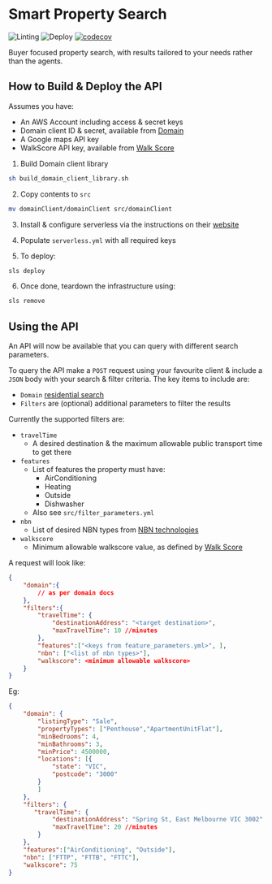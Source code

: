 # Smart Property Search

![Linting](https://github.com/diabolical-ninja/smart-property-search/workflows/Linting/badge.svg) ![Deploy](https://github.com/diabolical-ninja/smart-property-search/workflows/Deploy%20Feature%20Branch/badge.svg) [![codecov](https://codecov.io/gh/diabolical-ninja/smart-property-search/branch/master/graph/badge.svg)](https://codecov.io/gh/diabolical-ninja/smart-property-search)



Buyer focused property search, with results tailored to your needs rather than the agents.

## How to Build & Deploy the API

Assumes you have:

- An AWS Account including access & secret keys
- Domain client ID & secret, available from [Domain](https://developer.domain.com.au/docs/introduction) 
- A Google maps API key
- WalkScore API key, available from [Walk Score](https://www.walkscore.com/professional/walk-score-apis.php)

1.  Build Domain client library

```sh
sh build_domain_client_library.sh
```

2.  Copy contents to `src`

```sh
mv domainClient/domainClient src/domainClient
```

3.  Install & configure serverless via the instructions on their [website](https://www.serverless.com/framework/docs/getting-started/)

4. Populate `serverless.yml` with all required keys


5.  To deploy:

```sh
sls deploy
```


6.  Once done, teardown the infrastructure using:

```sh
sls remove
```

## Using the API

An API will now be available that you can query with different search parameters. 

To query the API make a `POST` request using your favourite client & include a `JSON` body with your search & filter criteria. The key items to include are:

-   `Domain` [residential search](https://developer.domain.com.au/docs/latest/apis/pkg_agents_listings/references/listings_detailedresidentialsearch)
-   `Filters` are (optional) additional parameters to filter the results

Currently the supported filters are:
* `travelTime`
    - A desired destination & the maximum allowable public transport time to get there
* `features`
    - List of features the property must have:
        - AirConditioning
        - Heating
        - Outside
        - Dishwasher
    - Also see `src/filter_parameters.yml`
* `nbn`
    - List of desired NBN types from [NBN technologies](https://www.nbnco.com.au/learn/network-technology)
* `walkscore`
    - Minimum allowable walkscore value, as defined by [Walk Score](https://www.walkscore.com/)

A request will look like:

```json
{
    "domain":{
        // as per domain docs
    },
    "filters":{
        "travelTime": {
            "destinationAddress": "<target destination>",
            "maxTravelTime": 10 //minutes
        },
        "features":["<keys from feature_parameters.yml>", ],
        "nbn": ["<list of nbn types>"],
        "walkscore": <minimum allowable walkscore>
    }
}
```

Eg:

```json
{
    "domain": {
        "listingType": "Sale",
        "propertyTypes": ["Penthouse","ApartmentUnitFlat"],
        "minBedrooms": 4,
        "minBathrooms": 3,
        "minPrice": 4500000,
        "locations": [{
            "state": "VIC",
            "postcode": "3000"
        }
        ]
    },
    "filters": {
       "travelTime": {
            "destinationAddress": "Spring St, East Melbourne VIC 3002",
            "maxTravelTime": 20 //minutes
        }
    },
    "features":["AirConditioning", "Outside"],
    "nbn": ["FTTP", "FTTB", "FTTC"],
    "walkscore": 75
}
```

